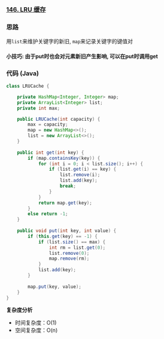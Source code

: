 ### [146. LRU 缓存](https://leetcode.cn/problems/lru-cache/description/)
### 思路
用`list`来维护关键字的新旧, `map`来记录关键字的键值对  
#### 小技巧: 由于put时也会对元素新旧产生影响, 可以在put时调用get
### 代码 (Java)  
```java
class LRUCache {

    private HashMap<Integer, Integer> map;
    private ArrayList<Integer> list;
    private int max;

    public LRUCache(int capacity) {
        max = capacity;
        map = new HashMap<>();
        list = new ArrayList<>();
    }
    
    public int get(int key) {
        if (map.containsKey(key)) {
            for (int i = 0; i < list.size(); i++) {
                if (list.get(i) == key) {
                    list.remove(i);
                    list.add(key);
                    break;
                }
            }
            return map.get(key);
        }
        else return -1;
    }
    
    public void put(int key, int value) {
        if (this.get(key) == -1) {
            if (list.size() == max) {
                int rm = list.get(0);
                list.remove(0);
                map.remove(rm);
            }
            list.add(key);
        }
        
        map.put(key, value);
    }
}
```
**复杂度分析**
- 时间复杂度：O(1)
- 空间复杂度：O(n)
